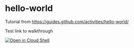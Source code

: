 # hello-world
Tutorial from https://guides.github.com/activities/hello-world/

Test link to walkthrough

[![Open in Cloud Shell](https://gstatic.com/cloudssh/images/open-btn.png)](https://console.cloud.google.com/cloudshell/open?git_repo=https://github.com/animoose/hello-world&tutorial=pipeline.md)
